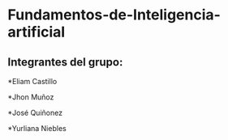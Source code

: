 # Fundamentos-de-Inteligencia-artificial
## Integrantes del grupo: 

*Eliam Castillo  

*Jhon Muñoz

*José Quiñonez

*Yurliana Niebles
